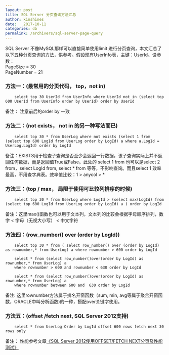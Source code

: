 ```yaml
---
layout: post
title: SQL Server 分页查询方法汇总
author: kinshines
date:   2017-10-11
categories: db
permalink: /archivers/sql-server-page-query
---
```


<p class="lead">SQL Server 不像MySQL那样可以直接简单使用limit 进行分页查询，本文汇总了以下五种分页查询的方法，供参考。假设现有UserInfo表，主键：UserId。设参数：<br/>
PageSize = 30 <br/>
PageNumber = 21 </p>

### 方法一：(最常用的分页代码， top，not in)

        select top 30 UserId from UserInfo where UserId not in (select top 600 UserId from UserInfo order by UserId) order by UserId

备注： 注意前后的order by 一致

### 方法二：(not exists， not in 的另一种写法而已)

        select top 30 * from UserLog where not exists (select 1 from (select top 600 LogId from UserLog order by LogId) a where a.LogId = UserLog.LogId) order by LogId

备注：EXISTS用于检查子查询是否至少会返回一行数据，该子查询实际上并不返回任何数据，而是返回值True或False。此处的 select 1 from 也可以是select 2 from，select LogId from, select * from 等等，不影响查询。而且select 1 效率最高，不用查字典表。效率值比较：1 > anycol > *

### 方法三：(top / max， 局限于使用可比较列排序的时候)

        select top 30 * from UserLog where LogId > (select max(LogId) from (select top 600 LogId from UserLog order by LogId) a ) order by LogId

备注：这里max()函数也可以用于文本列，文本列的比较会根据字母顺序排列，数字 < 字母（无视大小写） < 中文字符

### 方法四：(row_number() over (order by LogId))

        select top 30 * from ( select row_number() over (order by LogId) as rownumber,* from UserLog) a where rownumber > 600 order by LogId

        select * from (select row_number()over(order by LogId) as rownumber,* from UserLog) a
        where rownumber > 600 and rownumber < 630 order by LogId

        select * from (select row_number()over(order by LogId) as rownumber,* from UserLog) a
        where rownumber between 600 and  630 order by LogId

备注:  这里rownumber方法属于排名开窗函数（sum, min, avg等属于聚合开窗函数，ORACLE中叫分析函数)的一种，搭配over关键字使用。

### 方法五：(offset /fetch next, SQL Server 2012支持)

        select * from UserLog Order by LogId offset 600 rows fetch next 30 rows only

备注： 性能参考文章[《SQL Server 2012使用OFFSET/FETCH NEXT分页及性能测试》](http://www.cnblogs.com/hukn/archive/2012/11/29/sql_server_2012_paging_using_offset_fetch_next_performance_test.html)



